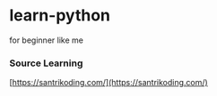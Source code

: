 # learn-python
for beginner like me

### Source Learning
[https://santrikoding.com/](https://santrikoding.com/)
